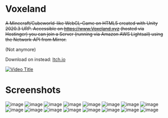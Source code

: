 # Voxeland
~~A Minecraft/Cubeworld-like WebGL-Game on HTML5 created with Unity 2020.3 URP.  Accessible on https://www.Voxeland.xyz (hosted via Hostinger) you can join a Server (running via Amazon AWS Lightsail) using the Network-API from Mirror.~~

(Not anymore)

Download on instead: [Itch.io](https://can-talat-yakan.itch.io/voxeland)

[![Video Title](https://img.youtube.com/vi/OUJqYngQETU/0.jpg)](https://www.youtube.com/watch?v=OUJqYngQETU)

# Screenshots
![image](https://github.com/CanTalat-Yakan/Voxeland/assets/57494543/3b115b06-7567-4deb-8481-2fd8bd570edc)
![image](https://github.com/CanTalat-Yakan/Voxeland/assets/57494543/2a246672-f723-430b-b347-6b2bb7e35d7b)
![image](https://github.com/CanTalat-Yakan/Voxeland/assets/57494543/b6670c78-3e8f-47af-97fd-1bff3cd94df8)
![image](https://github.com/CanTalat-Yakan/Voxeland/assets/57494543/f006737b-c7ce-42b6-8043-0d87a5fdba58)
![image](https://github.com/CanTalat-Yakan/Voxeland/assets/57494543/c3cd6b40-1f14-4993-b65b-25920691a222)
![image](https://github.com/CanTalat-Yakan/Voxeland/assets/57494543/d71f17a3-ba04-46af-b832-59a6f34e0139)
![image](https://github.com/CanTalat-Yakan/Voxeland/assets/57494543/9ea2ddd9-c9f9-42af-98b4-84baae35e76c)
![image](https://github.com/CanTalat-Yakan/Voxeland/assets/57494543/8050c241-1dfc-45de-b0a2-d3ac6b88b1e2)
![image](https://github.com/CanTalat-Yakan/Voxeland/assets/57494543/b432f689-decb-4f06-88ca-da6a84d1b0fb)
![image](https://github.com/CanTalat-Yakan/Voxeland/assets/57494543/b17bf614-5da8-4fce-b23e-fe4030d4d795)
![image](https://github.com/CanTalat-Yakan/Voxeland/assets/57494543/1f8da3c8-21d6-4509-9efc-7afaa28e0d01)
![image](https://github.com/CanTalat-Yakan/Voxeland/assets/57494543/3d15d10c-2264-4a06-aef6-c116fa2417b5)
![image](https://github.com/CanTalat-Yakan/Voxeland/assets/57494543/f8e000d3-11af-44d8-aa16-e828a78c353b)
![image](https://github.com/CanTalat-Yakan/Voxeland/assets/57494543/ce5f3d65-a10e-4513-bcdb-be67b7f42b22)
![image](https://github.com/CanTalat-Yakan/Voxeland/assets/57494543/b7a29154-c673-4904-9954-f708f4e800b5)
![image](https://github.com/CanTalat-Yakan/Voxeland/assets/57494543/a1bac0c6-6934-4cf4-9072-2385f85ad631)
